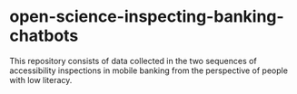# open-science-inspecting-banking-chatbots
This repository consists of data collected in the two sequences of accessibility inspections in mobile banking from the perspective of people with low literacy.
